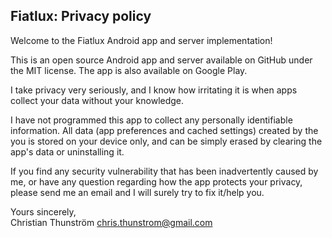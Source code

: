 ## Fiatlux: Privacy policy

Welcome to the Fiatlux Android app and server implementation!

This is an open source Android app and server available on GitHub under
the MIT license. The app is also available on Google Play.

I take privacy very seriously, and I know how irritating it is when apps collect 
your data without your knowledge.

I have not programmed this app to collect any personally identifiable information. 
All data (app preferences and cached settings) created by the you is stored on your device only, 
and can be simply erased by clearing the app's data or uninstalling it.

If you find any security vulnerability that has been inadvertently caused by me, 
or have any question regarding how the app protects your privacy, 
please send me an email and I will surely try to fix it/help you.

Yours sincerely,  
Christian Thunström
chris.thunstrom@gmail.com